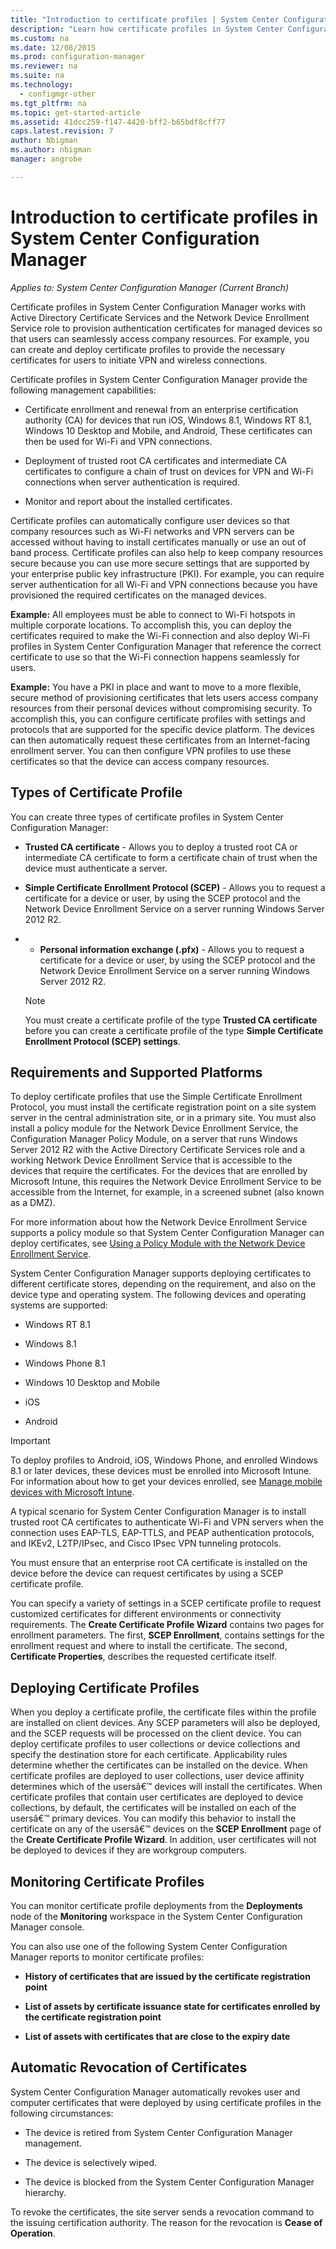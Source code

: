 ```yaml
---
title: "Introduction to certificate profiles | System Center Configuration Manager"
description: "Learn how certificate profiles in System Center Configuration Manager work with Active Directory Certificate Services."
ms.custom: na
ms.date: 12/08/2015
ms.prod: configuration-manager
ms.reviewer: na
ms.suite: na
ms.technology:
  - configmgr-other
ms.tgt_pltfrm: na
ms.topic: get-started-article
ms.assetid: 41dcc259-f147-4420-bff2-b65bdf8cff77
caps.latest.revision: 7
author: Nbigmanms.author: nbigmanmanager: angrobe

---
```

# Introduction to certificate profiles in System Center Configuration Manager*Applies to: System Center Configuration Manager (Current Branch)*

Certificate profiles in System Center Configuration Manager works with Active Directory Certificate Services and the Network Device Enrollment Service role to provision authentication certificates for managed devices so that users can seamlessly access company resources. For example, you can create and deploy certificate profiles to provide the necessary certificates for users to initiate VPN and wireless connections.  

 Certificate profiles in System Center Configuration Manager provide the following management capabilities:  

-   Certificate enrollment and renewal from an enterprise certification authority (CA) for devices that run iOS, Windows 8.1, Windows RT 8.1, Windows 10 Desktop and Mobile, and Android, These certificates can then be used for Wi-Fi and VPN connections.  

-   Deployment of trusted root CA certificates and intermediate CA certificates to configure a chain of trust on devices for VPN and Wi-Fi connections when server authentication is required.  

-   Monitor and report about the installed certificates.  

 Certificate profiles can automatically configure user devices so that company resources such as Wi-Fi networks and VPN servers can be accessed without having to install certificates manually or use an out of band process. Certificate profiles can also help to keep company resources secure because you can use more secure settings that are supported by your enterprise public key infrastructure (PKI). For example, you can require server authentication for all Wi-Fi and VPN connections because you have provisioned the required certificates on the managed devices.  

 **Example:** All employees must be able to connect to Wi-Fi hotspots in multiple corporate locations. To accomplish this, you can deploy the certificates required to make the Wi-Fi connection and also deploy Wi-Fi profiles in System Center Configuration Manager that reference the correct certificate to use so that the Wi-Fi connection happens seamlessly for users.  

 **Example:** You have a PKI in place and want to move to a more flexible, secure method of provisioning certificates that lets users access company resources from their personal devices without compromising security. To accomplish this, you can configure certificate profiles with settings and protocols that are supported for the specific device platform. The devices can then automatically request these certificates from an Internet-facing enrollment server. You can then configure VPN profiles to use these certificates so that the device can access company resources.  

## Types of Certificate Profile  
 You can create three types of certificate profiles in System Center Configuration Manager:  

-   **Trusted CA certificate** - Allows you to deploy a trusted root CA or intermediate CA certificate to form a certificate chain of trust when the device must authenticate a server.  

-   **Simple Certificate Enrollment Protocol (SCEP)** - Allows you to request a certificate for a device or user, by using the SCEP protocol and the Network Device Enrollment Service on a server running Windows Server 2012 R2.
-   -   **Personal information exchange (.pfx)** - Allows you to request a certificate for a device or user, by using the SCEP protocol and the Network Device Enrollment Service on a server running Windows Server 2012 R2.

    > [!NOTE]  
    >  You must create a certificate profile of the type **Trusted CA certificate** before you can create a certificate profile of the type **Simple Certificate Enrollment Protocol (SCEP) settings**.  

## Requirements and Supported Platforms  
 To deploy certificate profiles that use the Simple Certificate Enrollment Protocol, you must install the certificate registration point on a site system server in the central administration site, or in a primary site. You must also install a policy module for the Network Device Enrollment Service, the Configuration Manager Policy Module, on a server that runs Windows Server 2012 R2 with the Active Directory Certificate Services role and a working Network Device Enrollment Service that is accessible to the devices that require the certificates. For the devices that are enrolled by Microsoft Intune, this requires the Network Device Enrollment Service to be accessible from the Internet, for example, in a screened subnet (also known as a DMZ).  

 For more information about how the Network Device Enrollment Service supports a policy module so that System Center Configuration Manager can deploy certificates, see [Using a Policy Module with the Network Device Enrollment Service](http://go.microsoft.com/fwlink/p/?LinkId=328657).  

 System Center Configuration Manager supports deploying certificates to different certificate stores, depending on the requirement, and also on the device type and operating system. The following devices and operating systems are supported:  

-   Windows RT 8.1  

-   Windows 8.1  

-   Windows Phone 8.1  

-   Windows 10 Desktop and Mobile  

-   iOS  

-   Android  

> [!IMPORTANT]  
>  To deploy profiles to Android, iOS, Windows Phone, and enrolled Windows 8.1 or later devices, these devices must be enrolled into Microsoft Intune. For information about how to get your devices enrolled, see [Manage mobile devices with Microsoft Intune](https://technet.microsoft.com/en-us/library/dn646962.aspx).  

 A typical scenario for System Center Configuration Manager is to install trusted root CA certificates to authenticate Wi-Fi and VPN servers when the connection uses EAP-TLS, EAP-TTLS, and PEAP authentication protocols, and IKEv2, L2TP/IPsec, and Cisco IPsec VPN tunneling protocols.  

 You must ensure that an enterprise root CA certificate is installed on the device before the device can request certificates by using a SCEP certificate profile.  

 You can specify a variety of settings in a SCEP certificate profile to request customized certificates for different environments or connectivity requirements. The **Create Certificate Profile Wizard** contains two pages for enrollment parameters. The first, **SCEP Enrollment**, contains settings for the enrollment request and where to install the certificate. The second, **Certificate Properties**, describes the requested certificate itself.  

## Deploying Certificate Profiles  
 When you deploy a certificate profile, the certificate files within the profile are installed on client devices. Any SCEP parameters will also be deployed, and the SCEP requests will be processed on the client device. You can deploy certificate profiles to user collections or device collections and specify the destination store for each certificate. Applicability rules determine whether the certificates can be installed on the device. When certificate profiles are deployed to user collections, user device affinity determines which of the usersâ€™ devices will install the certificates. When certificate profiles that contain user certificates are deployed to device collections, by default, the certificates will be installed on each of the usersâ€™ primary devices. You can modify this behavior to install the certificate on any of the usersâ€™ devices on the **SCEP Enrollment** page of the **Create Certificate Profile Wizard**. In addition, user certificates will not be deployed to devices if they are workgroup computers.  

## Monitoring Certificate Profiles  
 You can monitor certificate profile deployments from the **Deployments** node of the **Monitoring** workspace in the System Center Configuration Manager console.  

 You can also use one of the following System Center Configuration Manager reports to monitor certificate profiles:  

-   **History of certificates that are issued by the certificate registration point**  

-   **List of assets by certificate issuance state for certificates enrolled by the certificate registration point**  

-   **List of assets with certificates that are close to the expiry date**  

## Automatic Revocation of Certificates  
 System Center Configuration Manager automatically revokes user and computer certificates that were deployed by using certificate profiles in the following circumstances:  

-   The device is retired from System Center Configuration Manager management.  

-   The device is selectively wiped.  

-   The device is blocked from the System Center Configuration Manager hierarchy.  

 To revoke the certificates, the site server sends a revocation command to the issuing certification authority. The reason for the revocation is **Cease of Operation**.  
